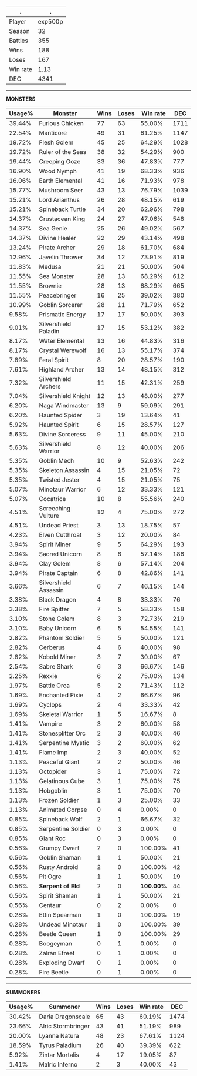 .|.
|-|-
Player|exp500p
Season|32
Battles|355
Wins|188
Loses|167
Win rate|1.13
DEC|4341

---
**MONSTERS**

Usage%|Monster|Wins|Loses|Win rate|DEC|
-|-|-|-|-|-|
39.44%|Furious Chicken|77|63|55.00%|1711|
22.54%|Manticore|49|31|61.25%|1147|
19.72%|Flesh Golem|45|25|64.29%|1028|
19.72%|Ruler of the Seas|38|32|54.29%|900|
19.44%|Creeping Ooze|33|36|47.83%|777|
16.90%|Wood Nymph|41|19|68.33%|936|
16.06%|Earth Elemental|41|16|71.93%|978|
15.77%|Mushroom Seer|43|13|76.79%|1039|
15.21%|Lord Arianthus|26|28|48.15%|619|
15.21%|Spineback Turtle|34|20|62.96%|798|
14.37%|Crustacean King|24|27|47.06%|548|
14.37%|Sea Genie|25|26|49.02%|567|
14.37%|Divine Healer|22|29|43.14%|498|
13.24%|Pirate Archer|29|18|61.70%|684|
12.96%|Javelin Thrower|34|12|73.91%|819|
11.83%|Medusa|21|21|50.00%|504|
11.55%|Sea Monster|28|13|68.29%|612|
11.55%|Brownie|28|13|68.29%|665|
11.55%|Peacebringer|16|25|39.02%|380|
10.99%|Goblin Sorcerer|28|11|71.79%|652|
9.58%|Prismatic Energy|17|17|50.00%|393|
9.01%|Silvershield Paladin|17|15|53.12%|382|
8.17%|Water Elemental|13|16|44.83%|316|
8.17%|Crystal Werewolf|16|13|55.17%|374|
7.89%|Feral Spirit|8|20|28.57%|190|
7.61%|Highland Archer|13|14|48.15%|312|
7.32%|Silvershield Archers|11|15|42.31%|259|
7.04%|Silvershield Knight|12|13|48.00%|277|
6.20%|Naga Windmaster|13|9|59.09%|291|
6.20%|Haunted Spider|3|19|13.64%|41|
5.92%|Haunted Spirit|6|15|28.57%|127|
5.63%|Divine Sorceress|9|11|45.00%|210|
5.63%|Silvershield Warrior|8|12|40.00%|206|
5.35%|Goblin Mech|10|9|52.63%|242|
5.35%|Skeleton Assassin|4|15|21.05%|72|
5.35%|Twisted Jester|4|15|21.05%|75|
5.07%|Minotaur Warrior|6|12|33.33%|121|
5.07%|Cocatrice|10|8|55.56%|240|
4.51%|Screeching Vulture|12|4|75.00%|272|
4.51%|Undead Priest|3|13|18.75%|57|
4.23%|Elven Cutthroat|3|12|20.00%|84|
3.94%|Spirit Miner|9|5|64.29%|193|
3.94%|Sacred Unicorn|8|6|57.14%|186|
3.94%|Clay Golem|8|6|57.14%|204|
3.94%|Pirate Captain|6|8|42.86%|141|
3.66%|Silvershield Assassin|6|7|46.15%|144|
3.38%|Black Dragon|4|8|33.33%|76|
3.38%|Fire Spitter|7|5|58.33%|158|
3.10%|Stone Golem|8|3|72.73%|219|
3.10%|Baby Unicorn|6|5|54.55%|141|
2.82%|Phantom Soldier|5|5|50.00%|121|
2.82%|Cerberus|4|6|40.00%|98|
2.82%|Kobold Miner|3|7|30.00%|67|
2.54%|Sabre Shark|6|3|66.67%|146|
2.25%|Rexxie|6|2|75.00%|134|
1.97%|Battle Orca|5|2|71.43%|112|
1.69%|Enchanted Pixie|4|2|66.67%|96|
1.69%|Cyclops|2|4|33.33%|42|
1.69%|Skeletal Warrior|1|5|16.67%|8|
1.41%|Vampire|3|2|60.00%|58|
1.41%|Stonesplitter Orc|2|3|40.00%|46|
1.41%|Serpentine Mystic|3|2|60.00%|62|
1.41%|Flame Imp|2|3|40.00%|52|
1.13%|Peaceful Giant|2|2|50.00%|46|
1.13%|Octopider|3|1|75.00%|72|
1.13%|Gelatinous Cube|3|1|75.00%|75|
1.13%|Hobgoblin|3|1|75.00%|70|
1.13%|Frozen Soldier|1|3|25.00%|33|
1.13%|Animated Corpse|0|4|0.00%|0|
0.85%|Spineback Wolf|2|1|66.67%|32|
0.85%|Serpentine Soldier|0|3|0.00%|0|
0.85%|Giant Roc|0|3|0.00%|0|
0.56%|Grumpy Dwarf|2|0|100.00%|41|
0.56%|Goblin Shaman|1|1|50.00%|21|
0.56%|Rusty Android|2|0|100.00%|42|
0.56%|Pit Ogre|1|1|50.00%|19|
0.56%|**Serpent of Eld**|2|0|**100.00%**|44|
0.56%|Spirit Shaman|1|1|50.00%|21|
0.56%|Centaur|0|2|0.00%|0|
0.28%|Ettin Spearman|1|0|100.00%|19|
0.28%|Undead Minotaur|1|0|100.00%|39|
0.28%|Beetle Queen|1|0|100.00%|29|
0.28%|Boogeyman|0|1|0.00%|0|
0.28%|Zalran Efreet|0|1|0.00%|0|
0.28%|Exploding Dwarf|0|1|0.00%|0|
0.28%|Fire Beetle|0|1|0.00%|0|

---
**SUMMONERS**

Usage%|Summoner|Wins|Loses|Win rate|DEC|
-|-|-|-|-|-|
30.42%|Daria Dragonscale|65|43|60.19%|1474|
23.66%|Alric Stormbringer|43|41|51.19%|989|
20.00%|Lyanna Natura|48|23|67.61%|1124|
18.59%|Tyrus Paladium|26|40|39.39%|622|
5.92%|Zintar Mortalis|4|17|19.05%|87|
1.41%|Malric Inferno|2|3|40.00%|43|
